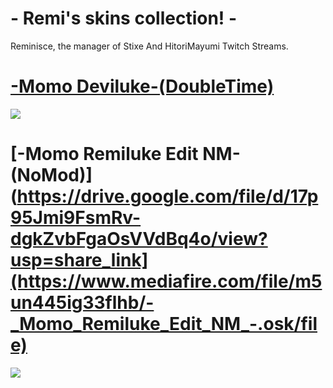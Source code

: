 # - Remi's skins collection! - 

Reminisce, the manager of Stixe And HitoriMayumi Twitch Streams.

# [-Momo Deviluke-(DoubleTime)](https://www.mediafire.com/file/s544sxja3otmmyz/-_Momo_Deviluke_-.osk/file)
![](https://i.ibb.co/SQjM2cS/screenshot036.jpg)

# [-Momo Remiluke Edit NM- (NoMod)](https://drive.google.com/file/d/17p95Jmi9FsmRv-dgkZvbFgaOsVVdBq4o/view?usp=share_link](https://www.mediafire.com/file/m5un445ig33flhb/-_Momo_Remiluke_Edit_NM_-.osk/file)
![](https://i.ibb.co/zx2GFxZ/screenshot034.jpg)






